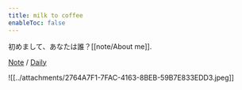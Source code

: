 ```yaml
---
title: milk to coffee
enableToc: false
---
```


初めまして、あなたは誰？[[note/About me]].

[Note](/tags/note) / [Daily](/tags/daily)

![[../attachments/2764A7F1-7FAC-4163-8BEB-59B7E833EDD3.jpeg]]

